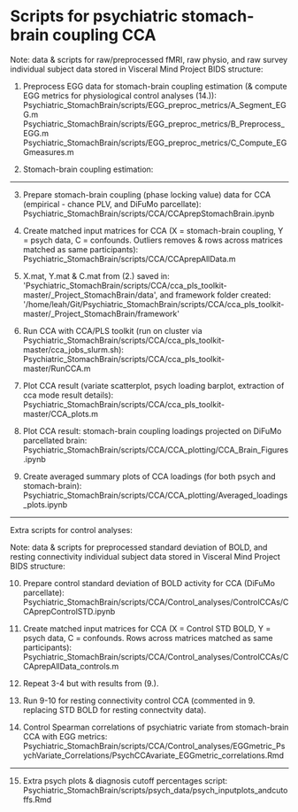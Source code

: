 # Scripts for psychiatric stomach-brain coupling CCA

Note: data & scripts for raw/preprocessed fMRI, raw physio, and raw survey individual subject data stored in Visceral Mind Project BIDS structure:

1. Preprocess EGG data for stomach-brain coupling estimation (& compute EGG metrics for physiological control analyses (14.)):
    Psychiatric_StomachBrain/scripts/EGG_preproc_metrics/A_Segment_EGG.m
    Psychiatric_StomachBrain/scripts/EGG_preproc_metrics/B_Preprocess_EGG.m
    Psychiatric_StomachBrain/scripts/EGG_preproc_metrics/C_Compute_EGGmeasures.m

2. Stomach-brain coupling estimation:


--------------------------------------------------------------------------------------------------------

3. Prepare stomach-brain coupling (phase locking value) data for CCA (empirical - chance PLV, and DiFuMo parcellate):
    Psychiatric_StomachBrain/scripts/CCA/CCAprepStomachBrain.ipynb

4. Create matched input matrices for CCA (X = stomach-brain coupling, Y = psych data, C = confounds. Outliers removes & rows across matrices matched as same participants):
    Psychiatric_StomachBrain/scripts/CCA/CCAprepAllData.m

5. X.mat, Y.mat & C.mat from (2.) saved in: 'Psychiatric_StomachBrain/scripts/CCA/cca_pls_toolkit-master/_Project_StomachBrain/data', and framework folder created: '/home/leah/Git/Psychiatric_StomachBrain/scripts/CCA/cca_pls_toolkit-master/_Project_StomachBrain/framework'

6. Run CCA with CCA/PLS toolkit (run on cluster via Psychiatric_StomachBrain/scripts/CCA/cca_pls_toolkit-master/cca_jobs_slurm.sh):
    Psychiatric_StomachBrain/scripts/CCA/cca_pls_toolkit-master/RunCCA.m

7. Plot CCA result (variate scatterplot, psych loading barplot, extraction of cca mode result details):
    Psychiatric_StomachBrain/scripts/CCA/cca_pls_toolkit-master/CCA_plots.m

8. Plot CCA result: stomach-brain coupling loadings projected on DiFuMo parcellated brain:
    Psychiatric_StomachBrain/scripts/CCA/CCA_plotting/CCA_Brain_Figures.ipynb

9. Create averaged summary plots of CCA loadings (for both psych and stomach-brain):
    Psychiatric_StomachBrain/scripts/CCA/CCA_plotting/Averaged_loadings_plots.ipynb

--------------------------------------------------------------------------------------------------------

Extra scripts for control analyses:

Note: data & scripts for preprocessed standard deviation of BOLD, and resting connectivity individual subject data stored in Visceral Mind Project BIDS structure:

10. Prepare control standard deviation of BOLD activity for CCA (DiFuMo parcellate):
    Psychiatric_StomachBrain/scripts/CCA/Control_analyses/ControlCCAs/CCAprepControlSTD.ipynb

11. Create matched input matrices for CCA (X = Control STD BOLD, Y = psych data, C = confounds. Rows across matrices matched as same participants):
    Psychiatric_StomachBrain/scripts/CCA/Control_analyses/ControlCCAs/CCAprepAllData_controls.m

12. Repeat 3-4 but with results from (9.).

13. Run 9-10 for resting connectivity control CCA (commented in 9. replacing STD BOLD for resting connectvity data).

14. Control Spearman correlations of psychiatric variate from stomach-brain CCA with EGG metrics:
    Psychiatric_StomachBrain/scripts/CCA/Control_analyses/EGGmetric_PsychVariate_Correlations/PsychCCAvariate_EGGmetric_correlations.Rmd

--------------------------------------------------------------------------------------------------------

15. Extra psych plots & diagnosis cutoff percentages script:
    Psychiatric_StomachBrain/scripts/psych_data/psych_inputplots_andcutoffs.Rmd